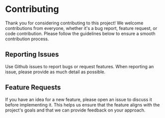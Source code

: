 # Contributing

Thank you for considering contributing to this project! We welcome contributions from everyone, whether it's a bug report, feature request, or code contribution. Please follow the guidelines below to ensure a smooth contribution process.

## Reporting Issues

Use Github issues to report bugs or request features. When reporting an issue, please provide as much detail as possible.

## Feature Requests

If you have an idea for a new feature, please open an issue to discuss it before implementing it. This helps us ensure that the feature aligns with the project's goals and that we can provide feedback on your approach.

